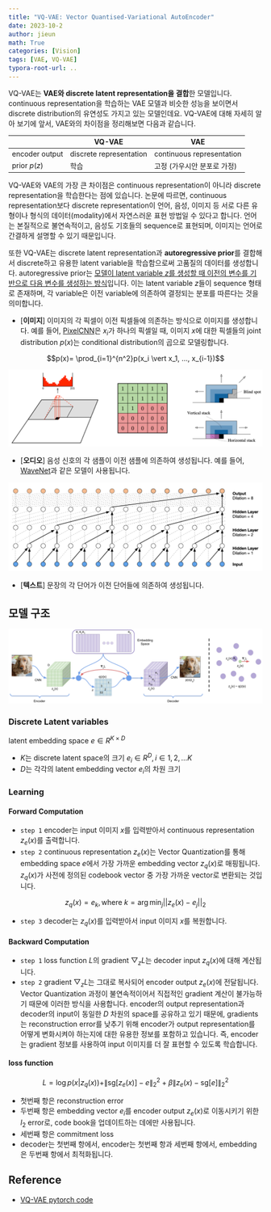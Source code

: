 ```yaml
---
title: "VQ-VAE: Vector Quantised-Variational AutoEncoder"
date: 2023-10-2
author: jieun
math: True
categories: [Vision]
tags: [VAE, VQ-VAE]
typora-root-url: ..
---
```


VQ-VAE는 **VAE와 discrete latent representation을 결합**한 모델입니다. continuous representation을 학습하는 VAE 모델과 비슷한 성능을 보이면서 discrete distribution의 유연성도 가지고 있는 모델인데요. VQ-VAE에 대해 자세히 알아 보기에 앞서, VAE와의 차이점을 정리해보면 다음과 같습니다.

|                | VQ-VAE                  | VAE                         |
| -------------- | ----------------------- | --------------------------- |
| encoder output | discrete representation | continuous representation   |
| prior $p(z)$   | 학습                    | 고정 (가우시안 분포로 가정) |

VQ-VAE와 VAE의 가장 큰 차이점은 continuous representation이 아니라 discrete representation을 학습한다는 점에 있습니다. 논문에 따르면, continuous representation보다 discrete representation이 언어, 음성, 이미지 등 서로 다른 유형이나 형식의 데이터(modality)에서 자연스러운 표현 방법일 수 있다고 합니다. 언어는 본질적으로 불연속적이고, 음성도 기호들의 sequence로 표현되며, 이미지는 언어로 간결하게 설명할 수 있기 때문입니다.

또한 VQ-VAE는 discrete latent representation과 **autoregressive prior**를 결합해서 discrete하고 유용한 latent variable을 학습함으로써 고품질의 데이터를 생성합니다. autoregressive prior는 <u>모델이 latent variable $z$를 생성할 때 이전의 변수를 기반으로 다음 변수를 생성하는 방식</u>입니다. 이는 latent variable $z$들이 sequence 형태로 존재하며, 각 variable은 이전 variable에 의존하여 결정되는 분포를 따른다는 것을 의미합니다.

- [**이미지**] 이미지의 각 픽셀이 이전 픽셀들에 의존하는 방식으로 이미지를 생성합니다. 예를 들어, [PixelCNN](https://arxiv.org/pdf/1606.05328)은 $x_i$가 하나의 픽셀일 때, 이미지 $x$에 대한 픽셀들의 joint distribution $p(x)$는 conditional distribution의 곱으로 모델링합니다.

$$p(x)= \prod_{i=1}^{n^2}p(x_i \vert x_1, …, x_{i-1})$$

![](/assets/img/diffusion/pixelcnn.png)

- [**오디오**] 음성 신호의 각 샘플이 이전 샘플에 의존하여 생성됩니다. 예를 들어, [WaveNet](https://arxiv.org/pdf/1609.03499)과 같은 모델이 사용됩니다.

![](/assets/img/diffusion/wavenet.png)

- [**텍스트**] 문장의 각 단어가 이전 단어들에 의존하여 생성됩니다.

## 모델 구조



![](/assets/img/diffusion/vqvae.png)



### Discrete Latent variables

latent embedding space $e \in R^{K \times D}$

- $K$는 discrete latent space의 크기 $e_i \in R^D, i \in 1, 2, … K$
- $D$는 각각의 latent embedding vector $e_i$의 차원 크기

### Learning

#### Forward Computation

- `step 1` encoder는 input 이미지 $x$를 입력받아서 continuous representation $z_e(x)$를 출력합니다.
- `step 2` continuous representation $z_e(x)$는 Vector Quantization를 통해 embedding space $e$에서 가장 가까운 embedding vector $z_q(x)$로 매핑됩니다. $z_q(x)$가 사전에 정의된 codebook vector 중 가장 가까운 vector로 변환되는 것입니다.

$$z_q(x)=e_k, \text{where } k= \arg\min_j \vert\vert z_e(x)-e_j \vert\vert _2$$

- `step 3` decoder는 $z_q(x)$를 입력받아서 input 이미지 $x$를 복원합니다.

#### Backward Computation

- `step 1` loss function $L$의 gradient $\bigtriangledown_zL$는 decoder input $z_q(x)$에 대해 계산됩니다.
- `step 2` gradient $\bigtriangledown_zL$는 그대로 복사되어 encoder output $z_e(x)$에 전달됩니다. Vector Quantization 과정이 불연속적이어서 직접적인 gradient 계산이 불가능하기 때문에 이러한 방식을 사용합니다. encoder의 output representation과 decoder의 input이 동일한 $D$ 차원의 space를 공유하고 있기 때문에, gradients는 reconstruction error를 낮추기 위해 encoder가 output representation를 어떻게 변화시켜야 하는지에 대한 유용한 정보를 포함하고 있습니다. 즉, encoder는 gradient 정보를 사용하여 input 이미지를 더 잘 표현할 수 있도록 학습합니다.

#### loss function

$$L = \log p(x | z_q(x)) + \| \text{sg}[z_e(x)] - e \|^2_2 + \beta \| z_e(x) - \text{sg}[e] \|^2_2 $$

- 첫번째 항은 reconstruction error
- 두번째 항은 embedding vector $e_i$를 encoder output $z_e(x)$로 이동시키기 위한 $l_2$ error로, code book을 업데이트하는 데에만 사용됩니다.
- 세번째 항은 commitment loss
- decoder는 첫번째 항에서, encoder는 첫번째 항과 세번째 항에서, embedding은 두번째 항에서 최적화됩니다.

## Reference

- [VQ-VAE pytorch code](https://github.com/Jackson-Kang/Pytorch-VAE-tutorial/blob/master/02_Vector_Quantized_Variational_AutoEncoder.ipynb)